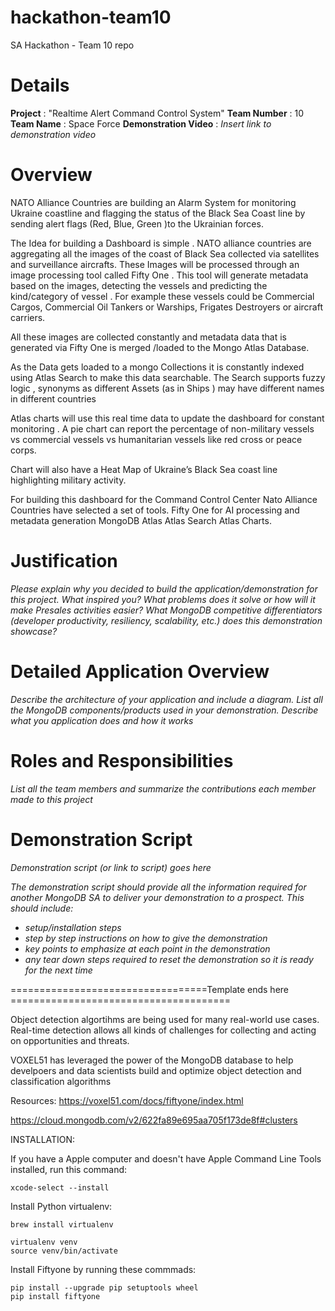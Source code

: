 # hackathon-team10
SA Hackathon - Team 10 repo

# Details

**Project** : "Realtime Alert Command Control System"
**Team Number** : 10  
**Team Name** : Space Force 
**Demonstration Video** : _Insert link to demonstration video_  

# Overview

NATO Alliance Countries are building an Alarm System for monitoring Ukraine coastline  and flagging the status of the Black Sea Coast line by sending alert flags (Red, Blue, Green )to the Ukrainian forces.

The Idea for building a Dashboard is simple . NATO alliance countries are aggregating all the images of the coast of Black Sea collected via satellites and surveillance aircrafts. These Images will be processed through an image processing tool called Fifty One . This tool will generate metadata based on the images, detecting the vessels and predicting the kind/category of vessel . For example these vessels could be Commercial Cargos, Commercial Oil Tankers or Warships, Frigates Destroyers  or aircraft carriers. 

All these images are collected constantly and metadata data that is generated via  Fifty One  is merged /loaded to the Mongo Atlas Database. 

As the Data gets loaded  to a mongo Collections it is constantly indexed using Atlas Search to make this data searchable. The Search supports fuzzy logic , synonyms as different Assets (as in Ships ) may have different names in different countries 

Atlas charts will use this real time data to update the dashboard for constant monitoring . A pie chart can report the percentage of non-military vessels vs commercial vessels vs humanitarian vessels like red cross  or peace corps.

Chart will also have a Heat Map of Ukraine’s Black Sea coast line highlighting military activity.

For building this dashboard for the Command Control Center  Nato Alliance Countries have selected a set of tools.
 Fifty One  for AI  processing and metadata generation 
MongoDB Atlas 
Atlas Search
Atlas Charts.


# Justification

_Please explain why you decided to build the application/demonstration for this project. What inspired you? What problems does it solve or how will it make Presales activities easier?_
_What MongoDB competitive differentiators (developer productivity, resiliency, scalability, etc.) does this demonstration showcase?_

# Detailed Application Overview

_Describe the architecture of your application and include a diagram._
_List all the MongoDB components/products used in your demonstration._
_Describe what you application does and how it works_


# Roles and Responsibilities

_List all the team members and summarize the contributions each member made to this project_

# Demonstration Script

_Demonstration script (or link to script) goes here_

_The demonstration script should provide all the information required for another MongoDB SA to deliver your demonstration to a prospect. This should include:_

* _setup/installation steps_
* _step by step instructions on how to give the demonstration_
* _key points to emphasize at each point in the demonstration_
* _any tear down steps required to reset the demonstration so it is ready for the next time_


==================================Template ends here ======================================


Object detection algortihms are being used for many real-world use cases. Real-time detection allows all kinds of challenges for collecting and acting on opportunities and threats.

VOXEL51 has leveraged the power of the MongoDB database to help develpoers and data scientists build and optimize object detection and classification algorithms


Resources:
https://voxel51.com/docs/fiftyone/index.html

https://cloud.mongodb.com/v2/622fa89e695aa705f173de8f#clusters

INSTALLATION:

 If you have a Apple computer and doesn't have Apple Command Line Tools installed, run this command:
```
xcode-select --install
```
Install Python virtualenv:
```
brew install virtualenv
```

````
virtualenv venv
source venv/bin/activate
````

Install Fiftyone by running these commmads: 
```
pip install --upgrade pip setuptools wheel
pip install fiftyone
```
